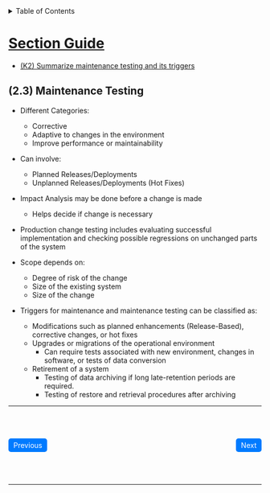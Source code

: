 <details>
  <summary>Table of Contents</summary>
  <ul>
    <li><a href="/README.md">Home</a></li>
    <li><a href="Chapter_2_Home.md">Home</a></li>
    <li><a href="Section_1.md">Section 1</a></li>
    <li><a href="Section_2.md">Section 2</a></li>
    <li><a href="Section_3.md">Section 3</
  </ul>
</details>

# Section Guide
  - [(K2) Summarize maintenance testing and its triggers](Section_3.md)

<a id="23"></a>

## (2.3) Maintenance Testing
- Different Categories:
  - Corrective
  - Adaptive to changes in the environment
  - Improve performance or maintainability
  
- Can involve:
  - Planned Releases/Deployments
  - Unplanned Releases/Deployments (Hot Fixes)

- Impact Analysis may be done before a change is made
  - Helps decide if change is necessary

- Production change testing includes evaluating successful implementation and checking possible regressions on unchanged parts of the system

- Scope depends on:
  - Degree of risk of the change
  - Size of the existing system
  - Size of the change
  
- Triggers for maintenance and maintenance testing can be classified as:
  - Modifications such as planned enhancements (Release-Based), corrective changes, or hot fixes
  - Upgrades or migrations of the operational environment
    - Can require tests associated with new environment, changes in software, or tests of data conversion
  - Retirement of a system
    - Testing of data archiving if long late-retention periods are required.
    - Testing of restore and retrieval procedures after archiving
  
---

<div style="display: flex; justify-content: space-between; align-items: center; padding: 50px 0;">
    <a href="Section_2.md" style="padding: 5px 10px; background-color: #007bff; color: white; text-decoration: none; margin-right: auto; border-radius: 5px;">Previous</a>
    <span style="flex-grow: 1;"></span>
    <a>              </a>
    <a href="/Chapters/Chapter%203/Chapter_3_Home.md" style="padding: 5px 10px; background-color: #007bff; color: white; text-decoration: none; border-radius: 5px;">Next</a>
</div>

---